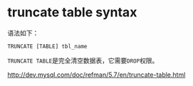 # truncate table syntax

语法如下：
```
TRUNCATE [TABLE] tbl_name
```

`TRUNCATE TABLE`是完全清空数据表，它需要`DROP`权限。


http://dev.mysql.com/doc/refman/5.7/en/truncate-table.html